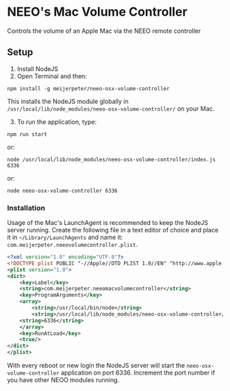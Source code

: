 # NEEO's Mac Volume Controller
Controls the volume of an Apple Mac via the NEEO remote controller

## Setup

1. Install NodeJS
2. Open Terminal and then:

`npm install -g meijerpeter/neeo-osx-volume-controller`

This installs the NodeJS module globally in `/usr/local/lib/node_modules/neeo-osx-volume-controller/` on your Mac.

3. To run the application, type:

`npm run start`

or:

`node /usr/local/lib/node_modules/neeo-osx-volume-controller/index.js 6336`

or:

`node neeo-osx-volume-controller 6336`

### Installation

Usage of the Mac's LaunchAgent is recommended to keep the NodeJS server running. Create the following file in a text editor of choice and place it in `~/Library/LaunchAgents` and name it: `com.meijerpeter.neeovolumecontroller.plist`.

```xml
<?xml version="1.0" encoding="UTF-8"?>
<!DOCTYPE plist PUBLIC "-//Apple//DTD PLIST 1.0//EN" "http://www.apple.com/DTDs/PropertyList-1.0.dtd">
<plist version="1.0">
<dict>
	<key>Label</key>
	<string>com.meijerpeter.neeomacvolumecontroller</string>
	<key>ProgramArguments</key>
	<array>
		<string>/usr/local/bin/node</string>
		<string>/usr/local/lib/node_modules/neeo-osx-volume-controller/index.js</string>
    <string>6336</string>
	</array>
	<key>RunAtLoad</key>
	<true/>
</dict>
</plist>
```

With every reboot or new login the NodeJS server will start the `neeo-osx-volume-controller` application on port 6336. Increment the port number if you have other NEOO modules running.
